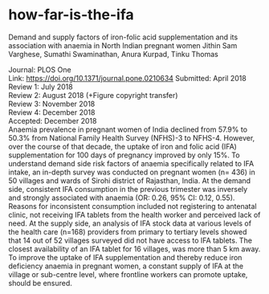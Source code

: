 # how-far-is-the-ifa
Demand and supply factors of iron-folic acid supplementation and its association with anaemia in North Indian pregnant women
Jithin Sam Varghese, Sumathi Swaminathan, Anura Kurpad, Tinku Thomas

Journal: PLOS One  
Link: https://doi.org/10.1371/journal.pone.0210634
Submitted: April 2018  
Review 1: July 2018  
Review 2: August 2018 (+Figure copyright transfer)  
Review 3: November 2018  
Review 4: December 2018  
Accepted: December 2018  
Anaemia prevalence in pregnant women of India declined from 57.9% to 50.3% from National Family Health Survey (NFHS)-3 to NFHS-4. However, over the course of that decade, the uptake of iron and folic acid (IFA) supplementation for 100 days of pregnancy improved by only 15%. To understand demand side risk factors of anaemia specifically related to IFA intake, an in-depth survey was conducted on pregnant women (n= 436) in 50 villages and wards of Sirohi district of Rajasthan, India. At the demand side, consistent IFA consumption in the previous trimester was inversely and strongly associated with anaemia (OR: 0.26, 95% CI: 0.12, 0.55). Reasons for inconsistent consumption included not registering to antenatal clinic, not receiving IFA tablets from the health worker and perceived lack of need. At the supply side, an analysis of IFA stock data at various levels of the health care (n=168) providers from primary to tertiary levels showed that 14 out of 52 villages surveyed did not have access to IFA tablets. The closest availability of an IFA tablet for 16 villages, was more than 5 km away. To improve the uptake of IFA supplementation and thereby reduce iron deficiency anaemia in pregnant women, a constant supply of IFA at the village or sub-centre level, where frontline workers can promote uptake, should be ensured.  

